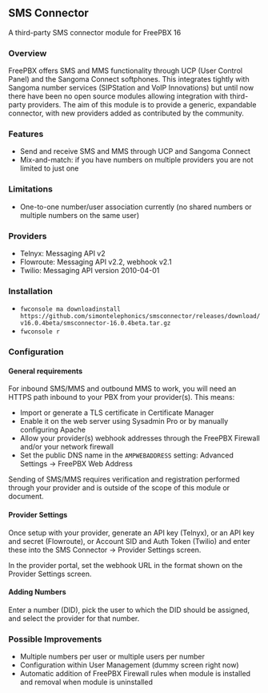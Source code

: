## SMS Connector
A third-party SMS connector module for FreePBX 16

### Overview

FreePBX offers SMS and MMS functionality through UCP (User Control Panel) and the Sangoma Connect softphones. 
This integrates tightly with Sangoma number services (SIPStation and VoIP Innovations) but until now there have been
no open source modules allowing integration with third-party providers. The aim of this module is to provide
a generic, expandable connector, with new providers added as contributed by the community.

### Features

* Send and receive SMS and MMS through UCP and Sangoma Connect 
* Mix-and-match: if you have numbers on multiple providers you are not limited to just one

### Limitations

* One-to-one number/user association currently (no shared numbers or multiple numbers on the same user)

### Providers

* Telnyx: Messaging API v2
* Flowroute: Messaging API v2.2, webhook v2.1
* Twilio: Messaging API version 2010-04-01

### Installation

* `fwconsole ma downloadinstall https://github.com/simontelephonics/smsconnector/releases/download/v16.0.4beta/smsconnector-16.0.4beta.tar.gz`
* `fwconsole r`

### Configuration

#### General requirements

For inbound SMS/MMS and outbound MMS to work, you will need an HTTPS path inbound to your PBX from your provider(s). This means:
* Import or generate a TLS certificate in Certificate Manager
* Enable it on the web server using Sysadmin Pro or by manually configuring Apache
* Allow your provider(s) webhook addresses through the FreePBX Firewall and/or your network firewall
* Set the public DNS name in the `AMPWEBADDRESS` setting: Advanced Settings -> FreePBX Web Address

Sending of SMS/MMS requires verification and registration performed through your provider and is outside of the scope of this 
module or document. 

#### Provider Settings

Once setup with your provider, generate an API key (Telnyx), or an API key and secret (Flowroute), or Account SID and 
Auth Token (Twilio) and enter these into the SMS Connector -> Provider Settings screen.

In the provider portal, set the webhook URL in the format shown on the Provider Settings screen.

#### Adding Numbers

Enter a number (DID), pick the user to which the DID should be assigned, and select the provider for that number.

### Possible Improvements

* Multiple numbers per user or multiple users per number
* Configuration within User Management (dummy screen right now)
* Automatic addition of FreePBX Firewall rules when module is installed and removal when module is uninstalled
